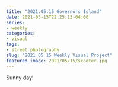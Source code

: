 ```yaml
---
title: "2021.05.15 Governors Island"
date: 2021-05-15T22:25:13-04:00
series:
- weekly
categories:
- visual
tags:
- street photography
slug: "2021 05 15 Weekly Visual Project"
featured_image: 2021/05/15/scooter.jpg
---
```


Sunny day!
<!--more-->
<!--toc-->